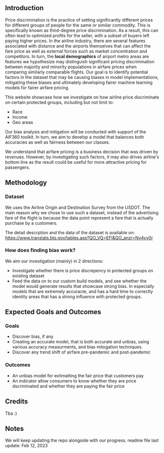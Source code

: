 ## Introduction

Price discrimination is the practice of setting significantly different prices for different groups of people for the same or similar commodity. This is specifically known as third-degree price discrimination. As a result, this can often lead to optimized profits for the seller, with a subset of buyers left paying higher prices. In the airline industry, there are several features associated with distance and the airports themselves that can affect the fare price as well as external forces such as market concentration and competitors. In turn, the **local demographics** of airport metro areas are features we hypothesize may distinguish significant pricing discrimination between majority and minority populations in airfare prices when comparing similarly comparable flights. Our goal is to identify potential factors in the dataset that may be causing biases in model implementations, mitigating these biases and ultimately developing fairer machine learning models for fairer airfare pricing.



This website showcase how we investigate on how airline price discriminate on certain protected groups, including but not limit to:
* Race
* Income
* Geo areas


Our bias analysis and mitigation will be conducted with support of the AIF360 toolkit. In turn, we aim to develop a model that balances both accuracies as well as fairness between our classes.


We understand that airfare pricing is a business decision that was driven by revenues. However, by investigating such factors, it may also drives airline's bottom line as the result could be useful for more attractive pricing for passengers.

## Methodology
### Dataset
We uses the Airline Origin and Destination Survey from the USDOT. The main reason why we chose to use such a dataset, instead of the advertising fare of the flight is because the data point represent a fare that is actually purchase by a customers. 

The detail descrption and the data of the dataset is available on: https://www.transtats.bts.gov/tables.asp?QO_VQ=EFI&QO_anzr=Nv4yv0r

### How does finding bias work?
We aim our investigation (mainly) in 2 directions:
* Investigate whether there is price discrepency in protected groups on existing dataset
* Feed the data on to our custom build models, and see whether the model would generate results that showcase strong bias. In especially models that are extremely accuracte, and has a hard time to correctly identity areas that has a strong influence with protected groups.

## Expected Goals and Outcomes
### Goals
* Discover bias, if any
* Creating an accurate model, that is both accurate and unbias, using various accuracy measurments, and bias mitogation techniques.
* Discover any trend shift of airfare pre-pandemic and post-pandemic

### Outcomes
* An unbias model for extimatting the fair price that customers pay
* An indicator allow consumers to know whether they are price dscriminated and whether they are paying the fair price

## Credits
Tba :)

## Notes
We will keep updating the repo alongside with our progress.
readme file last update: Feb 12, 2023
